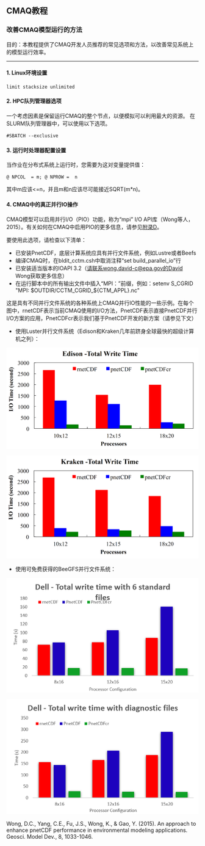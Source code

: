 ## CMAQ教程
### 改善CMAQ模型运行的方法
目的：本教程提供了CMAQ开发人员推荐的常见选项和方法，以改善常见系统上的模型运行效率。


------------
#### 1. Linux环境设置

```
limit stacksize unlimited 
```

#### 2. HPC队列管理器选项

一个考虑因素是保留运行CMAQ的整个节点，以便模拟可以利用最大的资源。 在SLURM队列管理器中，可以使用以下选项。
```
#SBATCH --exclusive
```

#### 3. 运行时处理器配置设置

当作业在分布式系统上运行时，您需要为这对变量提供值：

```
@ NPCOL  = m; @ NPROW =  n
```

其中m应该<=n，并且m和n应该尽可能接近SQRT(m*n)。


#### 4. CMAQ中的真正并行IO操作

CMAQ模型可以启用并行I/O（PIO）功能，称为“mpi” I/O API库（Wong等人，2015）。有关如何在CMAQ中启用PIO的更多信息，请参见[附录D]( ../Appendix/CMAQ_UG_appendixD_parallel_implementation.md )。
 
要使用此选项，请检查以下清单：

* 已安装PnetCDF，底层计算系统应具有并行文件系统，例如Lustre或者Beefs
* 编译CMAQ时，在bldit_cctm.csh中取消注释“set build_parallel_io”行
* 已安装适当版本的IOAPI 3.2（请联系wong.david-c@epa.gov的David Wong获取更多信息）
* 在运行脚本中的所有输出文件中插入“MPI：”前缀，例如：setenv S_CGRID "MPI: $OUTDIR/CCTM_CGRID_${CTM_APPL}.nc"

这是具有不同并行文件系统的各种系统上CMAQ并行IO性能的一些示例。在每个图中，rnetCDF表示当前CMAQ使用的I/O方法，PnetCDF表示直接PnetCDF并行I/O方案的应用，PnetCDFcr表示我们基于PnetCDF开发的新方案（请参见下文）

* 使用Luster并行文件系统（Edison和Kraken几年前跻身全球最快的超级计算机之列）：

![IO performance on Edison](edison.png)

![IO performance on Kraken](kraken.png)

* 使用可免费获得的BeeGFS并行文件系统：

![IO performance on a Dell system with outputting 6 standard files](dell_small.png)

![IO performance on a Dell system with outputting 6 standard files plus all diagnostic files](dell_big.png)

Wong, D.C., Yang, C.E., Fu, J.S., Wong, K., & Gao, Y. (2015). An approach to enhance pnetCDF performance in environmental modeling applications. Geosci. Model Dev., 8, 1033-1046.